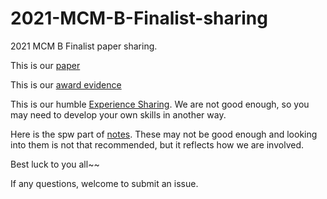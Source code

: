 # 2021-MCM-B-Finalist-sharing
2021 MCM B Finalist paper sharing.

This is our [paper](./2100059-paper.pdf)

This is our [award evidence](./2100059-award.pdf)

This is our humble [Experience Sharing](./2100059-Experience-Sharing.md). We are not good enough, so you may need to develop your own skills in another way.

Here is the spw part of [notes](./spw_part). These may not be good enough and looking into them is not that recommended, but it reflects how we are involved.

Best luck to you all~~

If any questions, welcome to submit an issue.
